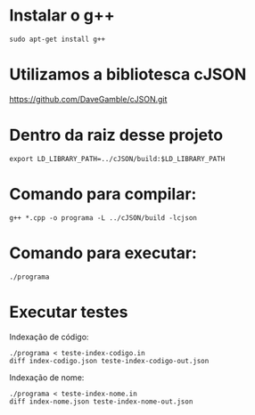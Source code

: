 # Instalar o g++
```
sudo apt-get install g++
```

# Utilizamos a bibliotesca cJSON
https://github.com/DaveGamble/cJSON.git

# Dentro da raiz desse projeto
```
export LD_LIBRARY_PATH=../cJSON/build:$LD_LIBRARY_PATH
```

# Comando para compilar: 
```
g++ *.cpp -o programa -L ../cJSON/build -lcjson
```

# Comando para executar:
```
./programa
```

# Executar testes

Indexação de código:
```
./programa < teste-index-codigo.in
diff index-codigo.json teste-index-codigo-out.json
```

Indexação de nome:
```
./programa < teste-index-nome.in 
diff index-nome.json teste-index-nome-out.json
```